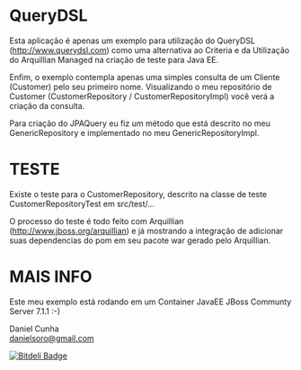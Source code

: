QueryDSL
========
Esta aplicação é apenas um exemplo para utilização do QueryDSL (http://www.querydsl.com) como uma alternativa ao Criteria e da Utilização do Arquillian Managed na criação de teste para Java EE.

Enfim, o exemplo contempla apenas uma simples consulta de um Cliente (Customer) pelo seu primeiro nome.
Visualizando o meu repositório de Customer (CustomerRepository / CustomerRepositoryImpl) você verá a criação da consulta.

Para criação do JPAQuery eu fiz um método que está descrito no meu GenericRepository e implementado no meu GenericRepositoryImpl.

TESTE
=====
Existe o teste para o CustomerRepository, descrito na classe de teste CustomerRepositoryTest em src/test/... 

O processo do teste é todo feito com Arquillian (http://www.jboss.org/arquillian) e já mostrando a integração de adicionar suas dependencias do pom em seu pacote war gerado pelo Arquillian.

MAIS INFO
=========
Este meu exemplo está rodando em um Container JavaEE JBoss Communty Server 7.1.1 :-)


Daniel Cunha<br />
danielsoro@gmail.com


[![Bitdeli Badge](https://d2weczhvl823v0.cloudfront.net/danielsoro/querydsl-example/trend.png)](https://bitdeli.com/free "Bitdeli Badge")

